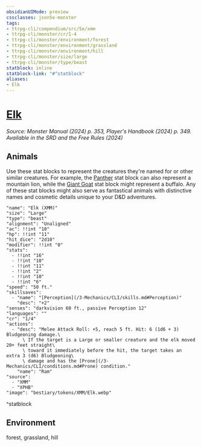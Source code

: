 ```yaml
---
obsidianUIMode: preview
cssclasses: json5e-monster
tags:
- ttrpg-cli/compendium/src/5e/xmm
- ttrpg-cli/monster/cr/1-4
- ttrpg-cli/monster/environment/forest
- ttrpg-cli/monster/environment/grassland
- ttrpg-cli/monster/environment/hill
- ttrpg-cli/monster/size/large
- ttrpg-cli/monster/type/beast
statblock: inline
statblock-link: "#^statblock"
aliases:
- Elk
---
```

# [Elk](3-Mechanics\CLI\bestiary\beast/elk-xmm.md)
*Source: Monster Manual (2024) p. 353, Player's Handbook (2024) p. 349. Available in the <span title='Systems Reference Document (5.2)'>SRD</span> and the Free Rules (2024)*  

## Animals

Use these stat blocks to represent the creatures they're named for or other similar creatures. For example, the [Panther](/3-Mechanics/CLI/bestiary/beast/panther-xmm.md) stat block can also represent a mountain lion, while the [Giant Goat](/3-Mechanics/CLI/bestiary/beast/giant-goat-xmm.md) stat block might represent a buffalo. Any of these stat blocks might also serve as fantastical animals with distinctive names and cosmetic details unique to your D&D adventures.

```statblock
"name": "Elk (XMM)"
"size": "Large"
"type": "beast"
"alignment": "Unaligned"
"ac": !!int "10"
"hp": !!int "11"
"hit_dice": "2d10"
"modifier": !!int "0"
"stats":
  - !!int "16"
  - !!int "10"
  - !!int "11"
  - !!int "2"
  - !!int "10"
  - !!int "6"
"speed": "50 ft."
"skillsaves":
  - "name": "[Perception](/3-Mechanics/CLI/skills.md#Perception)"
    "desc": "+2"
"senses": "darkvision 60 ft., passive Perception 12"
"languages": ""
"cr": "1/4"
"actions":
  - "desc": "Melee Attack Roll: +5, reach 5 ft. Hit: 6 (1d6 + 3) Bludgeoning damage.\
      \ If the target is a Large or smaller creature and the elk moved 20+ feet straight\
      \ toward it immediately before the hit, the target takes an extra 3 (d6) Bludgeoning\
      \ damage and has the [Prone](/3-Mechanics/CLI/conditions.md#Prone) condition."
    "name": "Ram"
"source":
  - "XMM"
  - "XPHB"
"image": "bestiary/tokens/XMM/Elk.webp"
```
^statblock

## Environment

forest, grassland, hill